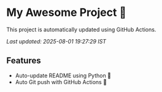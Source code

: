 # My Awesome Project 🚀

This project is automatically updated using GitHub Actions.

_Last updated: 2025-08-01 19:27:29 IST_

## Features
- Auto-update README using Python 🐍
- Auto Git push with GitHub Actions 🤖
